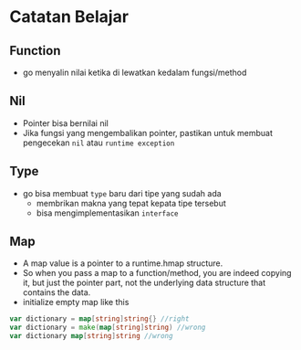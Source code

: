 # Catatan Belajar

## Function

- go menyalin nilai ketika di lewatkan kedalam fungsi/method

## Nil

- Pointer bisa bernilai nil
- Jika fungsi yang mengembalikan pointer, pastikan untuk membuat pengecekan `nil` atau `runtime exception`

## Type

- go bisa membuat `type` baru dari tipe yang sudah ada
  - membrikan makna yang tepat kepata tipe tersebut
  - bisa mengimplementasikan `interface`

## Map

- A map value is a pointer to a runtime.hmap structure.
- So when you pass a map to a function/method, you are indeed copying it, but just the pointer part, not the underlying data structure that contains the data.
- initialize empty map like this

```go
var dictionary = map[string]string{} //right
var dictionary = make(map[string]string) //wrong
var dictionary map[string]string //wrong
```
